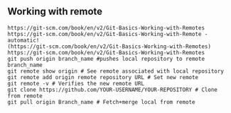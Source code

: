 ## Working with remote
    https://git-scm.com/book/en/v2/Git-Basics-Working-with-Remotes
    https://git-scm.com/book/en/v2/Git-Basics-Working-with-Remote - automatic!
    (https://git-scm.com/book/en/v2/Git-Basics-Working-with-Remotes) https://git-scm.com/book/en/v2/Git-Basics-Working-with-Remotes
    git push origin branch_name #pushes local repository to remote branch_name
    git remote show origin # See remote associated with local repository
    git remote add origin remote repository URL # Set new remote
    git remote -v # Verifies the new remote URL
    git clone https://github.com/YOUR-USERNAME/YOUR-REPOSITORY # Clone from remote
    git pull origin Branch_name # Fetch+merge local from remote
